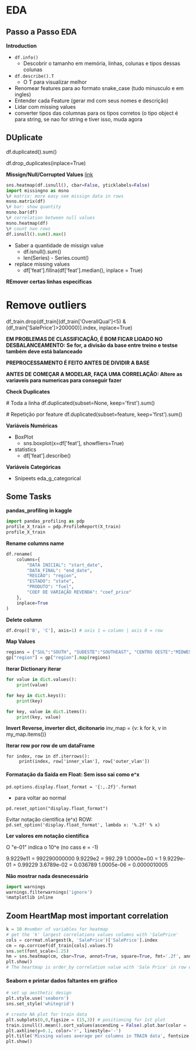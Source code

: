 # EDA

## Passo a Passo EDA

**Introduction**
+ `df.info()`
  - Descobrir o tamanho em memória, linhas, colunas e tipos dessas colunas
+ `df.describe().T` 
  - O T para visualizar melhor
+ Renomear features para ao formato snake_case (tudo minusculo e em ingles)
+ Entender cada Feature (gerar md com seus nomes e descrição)
+ Lidar com missing values
+ converter tipos das columnas para os tipos corretos (o tipo object é para string, se nao for string e tiver isso, muda agora

## DUplicate

df.duplicated().sum()

df.drop_duplicates(inplace=True)

**Missign/Null/Corrupted Values**
[link](https://dev.to/tomoyukiaota/visualizing-the-patterns-of-missing-value-occurrence-with-python-46dj)

````python
sns.heatmap(df.isnull(), cbar=False, yticklabels=False)
import missingno as msno
\# matrix: more easy see missign data in rows
msno.matrix(df)
\# bar: show quantity
msno.bar(df)
\# correlation between null values
msno.heatmap(df)
\# count nan rows
df.isnull().sum().max()
````

+ Saber a quantidade de missign value
  - df.isnull().sum()
  - len(Series) - Series.count()
+ replace missing values
  - df['feat'].fillna(df['feat'].median(), inplace = True)

**REmover certas linhas especificas**
# Remove outliers
df_train.drop(df_train[(df_train['OverallQual']<5) & (df_train['SalePrice']>200000)].index, inplace=True)

**EM PROBLEMAS DE CLASSIFICAÇÂO, É BOM FICAR LIGADO NO DESBALANCEAMENTO: Se for, a divisâo da base entre treino e testse também deve está balanceado**

**PREPROCESSAMENTO É FEITO ANTES DE DIVIDIR A BASE**

**ANTES DE COMEÇAR A MODELAR, FAÇA UMA CORRELAÇÂO: Altere as variaveis para numericas para conseguir fazer**

**Check Duplicates**

\# Toda a linha
df.duplicated(subset=None, keep='first').sum()

\# Repetiçâo por feature
df.duplicated(subset=feature, keep='first').sum()

**Variáveis Numéricas**
+ BoxPlot
  - sns.boxplot(x=df['feat'], showfliers=True)
+ statistics
  - df['feat'].describe()

**Variáveis Categóricas**
+ Snipeets eda\_g\_categorical



## Some Tasks


**pandas_profiling in kaggle**

````python
import pandas_profiling as pdp
profile_X_train = pdp.ProfileReport(X_train)
profile_X_train 
````

**Rename columns name**

````python
df.rename(
    columns={
        "DATA INICIAL": "start_date",
        "DATA FINAL": "end_date",
        "REGIÃO": "region",
        "ESTADO": "state",
        "PRODUTO": "fuel",
        "COEF DE VARIAÇÃO REVENDA": "coef_price"
    },
    inplace=True
)
````

**Delete column**

````python
df.drop(['B', 'C'], axis=1) # axis 1 = column | axis 0 = row
````

**Map Values**

````python
regions = {"SUL":"SOUTH", "SUDESTE":"SOUTHEAST", "CENTRO OESTE":"MIDWEST"}
gp["region"] = gp["region"].map(regions)
````

**Iterar Dictionary iterar**

```python
for value in dict.values():
	print(value)

for key in dict.keys():
	print(key)

for key, value in dict.items():
	print(key, value)
```

**Invert Reverse, inverter dict, dicitonario**
inv_map = {v: k for k, v in my_map.items()}

**Iterar row por row de um dataFrame**


```
for index, row in df.iterrows():
     print(index, row['inner_vlan'], row['outer_vlan'])
```

#### Formatação da Saída em Float: Sem isso sai como e^x

`pd.options.display.float_format = '{:,.2f}'.format`

+ para voltar ao normal

`pd.reset_option("display.float_format")`

Evitar notaçâo cientifica (e^x)
ROW:
`pd.set_option('display.float_format', lambda x: '%.2f' % x)`

**Ler valores em notaçâo científica**

O "e-01" indica o 10^e (no cass e = -1)

9.9229e11  = 992290000000
9.9229e2   = 992.29
1.0000e+00 = 1
9.9229e-01 = 0.99229
3.6789e-02 = 0.036789
1.0005e-06 = 0.0000010005

**Não mostrar nada desnecessário**

````python
import warnings
warnings.filterwarnings('ignore')
%matplotlib inline
````

## Zoom HeartMap most important correlation

````python
k = 10 #number of variables for heatmap
# get the 'k' largest correlations values columns with 'SalePrice'
cols = corrmat.nlargest(k, 'SalePrice')['SalePrice'].index
cm = np.corrcoef(df_train[cols].values.T)
sns.set(font_scale=1.25)
hm = sns.heatmap(cm, cbar=True, annot=True, square=True, fmt='.2f', annot_kws={'size': 10}, yticklabels=cols.values, xticklabels=cols.values)
plt.show()
# The heartmap is order_by correlation value with 'Sale Price' in row of 'Sale Price'
````

#### Seaborn e printar dados faltantes em gráfico

````python
# set up aesthetic design
plt.style.use('seaborn')
sns.set_style('whitegrid')

# create NA plot for train data
plt.subplots(0,0,figsize = (15,3)) # positioning for 1st plot
train.isnull().mean().sort_values(ascending = False).plot.bar(color = 'blue')
plt.axhline(y=0.1, color='r', linestyle='-')
plt.title('Missing values average per columns in TRAIN data', fontsize = 20)
plt.show()
````
